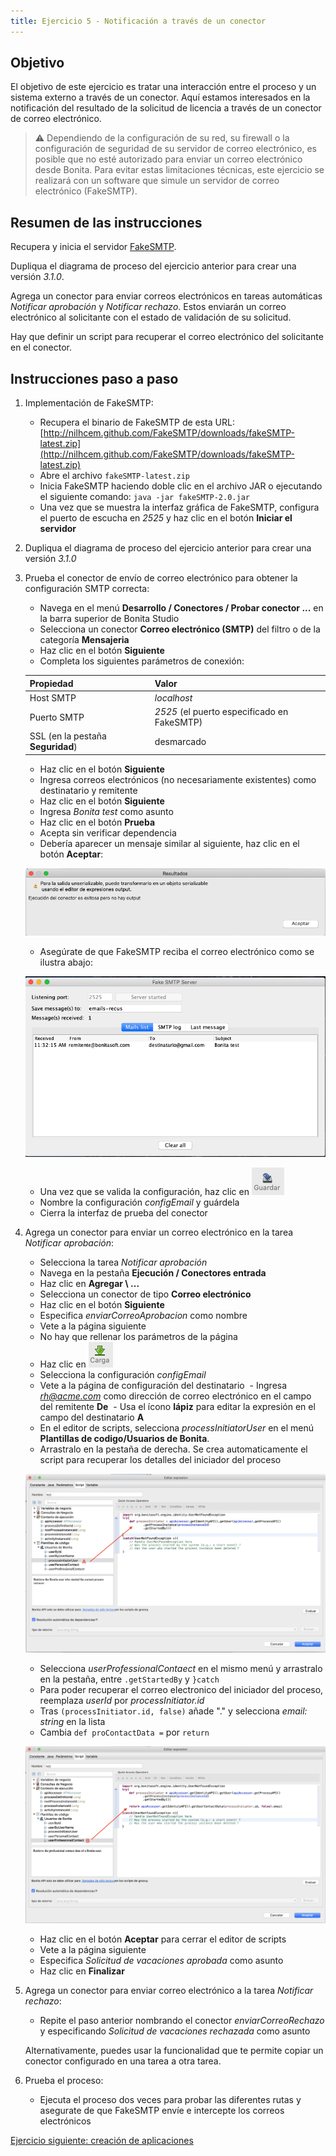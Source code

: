 ```yaml
---
title: Ejercicio 5 - Notificación a través de un conector
---
```


## Objetivo

El objetivo de este ejercicio es tratar una interacción entre el proceso y un sistema externo a través de un conector. Aquí estamos interesados en la notificación del resultado de la solicitud de licencia a través de un conector de correo electrónico.

> ⚠ Dependiendo de la configuración de su red, su firewall o la configuración de seguridad de su servidor de correo electrónico, es posible que no esté autorizado para enviar un correo electrónico desde Bonita.
> Para evitar estas limitaciones técnicas, este ejercicio se realizará con un software que simule un servidor de correo electrónico (FakeSMTP).

## Resumen de las instrucciones

Recupera y inicia el servidor [FakeSMTP](http://nilhcem.github.com/FakeSMTP/downloads/fakeSMTP-latest.zip).

Dupliqua el diagrama de proceso del ejercicio anterior para crear una versión *3.1.0*.

Agrega un conector para enviar correos electrónicos en tareas automáticas *Notificar aprobación* y *Notificar rechazo*. Estos enviarán un correo electrónico al solicitante con el estado de validación de su solicitud.

Hay que definir un script para recuperar el correo electrónico del solicitante en el conector.

## Instrucciones paso a paso

1. Implementación de FakeSMTP:
    - Recupera el binario de FakeSMTP de esta URL: [http://nilhcem.github.com/FakeSMTP/downloads/fakeSMTP-latest.zip](http://nilhcem.github.com/FakeSMTP/downloads/fakeSMTP-latest.zip)
    - Abre el archivo `fakeSMTP-latest.zip`
    - Inicia FakeSMTP haciendo doble clic en el archivo JAR o ejecutando el siguiente comando: `java -jar fakeSMTP-2.0.jar`
    - Una vez que se muestra la interfaz gráfica de FakeSMTP, configura el puerto de escucha en *2525* y haz clic en el botón **Iniciar el servidor**

1. Dupliqua el diagrama de proceso del ejercicio anterior para crear una versión *3.1.0*

1. Prueba el conector de envío de correo electrónico para obtener la configuración SMTP correcta:
    - Navega en el menú **Desarrollo / Conectores / Probar conector ...** en la barra superior de Bonita Studio
    - Selecciona un conector **Correo electrónico (SMTP)** del filtro o de la categoría **Mensajeria**
    - Haz clic en el botón **Siguiente**
    - Completa los siguientes parámetros de conexión:
   
    Propiedad | Valor
    --------- | ------
    Host SMTP | *localhost*
    Puerto SMTP | *2525* (el puerto especificado en FakeSMTP)
    SSL (en la pestaña **Seguridad**) | desmarcado
   
    - Haz clic en el botón **Siguiente**
    - Ingresa correos electrónicos (no necesariamente existentes) como destinatario y remitente
    - Haz clic en el botón **Siguiente**
    - Ingresa *Bonita test* como asunto
    - Haz clic en el botón **Prueba**
    - Acepta sin verificar dependencia
    - Debería aparecer un mensaje similar al siguiente, haz clic en el botón **Aceptar**:
   
   ![mensaje de advertencia de salida no serializable](images/ex05/ex5_00.png)
   
    - Asegúrate de que FakeSMTP reciba el correo electrónico como se ilustra abajo:
   
   ![Fake SMTP con un mensaje recibido](images/ex05/ex5_01.png)
   
    - Una vez que se valida la configuración, haz clic en ![botón guardar](images/ex05/ex5_02.png)
    - Nombre la configuración *configEmail* y guárdela
    - Cierra la interfaz de prueba del conector
   
1. Agrega un conector para enviar un correo electrónico en la tarea *Notificar aprobación*:
    - Selecciona la tarea *Notificar aprobación*
    - Navega en la pestaña **Ejecución / Conectores entrada**
    - Haz clic en **Agregar \ ...**
    - Selecciona un conector de tipo **Correo electrónico**
    - Haz clic en el botón **Siguiente**
    - Especifica *enviarCorreoAprobacion* como nombre
    - Vete a la página siguiente
    - No hay que rellenar los parámetros de la página
    - Haz clic en ![botón cargar](images/ex05/ex5_03.png)
    - Selecciona la configuración *configEmail*
    - Vete a la página de configuración del destinatario
    - Ingresa *rh@acme.com* como dirección de correo electrónico en el campo del remitente **De**
    - Usa el ícono **lápiz** para editar la expresión en el campo del destinatario **A**
    - En el editor de scripts, selecciona *processInitiatorUser* en el menú **Plantillas de codigo/Usuarios de Bonita**.
    - Arrastralo en la pestaña de derecha. Se crea automaticamente el script para recuperar los detalles del iniciador del proceso
    
    ![editor script 1](images/ex05/ex5_04.png)
    - Selecciona *userProfessionalContaect* en el mismo menú y arrastralo en la pestaña, entre `.getStartedBy` y `}catch`
    - Para poder recuperar el correo electronico del iniciador del proceso, reemplaza *userId* por *processInitiator.id*
    - Tras `(processInitiator.id, false)` añade "." y selecciona *email: string* en la lista
    - Cambia `def proContactData =` por `return`
    
    ![editor script 1](images/ex05/ex5_05.png)
    
    - Haz clic en el botón **Aceptar** para cerrar el editor de scripts
    - Vete a la página siguiente
    - Especifica *Solicitud de vacaciones aprobada* como asunto
    - Haz clic en **Finalizar**
   
1. Agrega un conector para enviar correo electrónico a la tarea *Notificar rechazo*:
    - Repite el paso anterior nombrando el conector *enviarCorreoRechazo* y especificando *Solicitud de vacaciones rechazada* como asunto
   
   Alternativamente, puedes usar la funcionalidad que te permite copiar un conector configurado en una tarea a otra tarea.
   
1. Prueba el proceso:
    - Ejecuta el proceso dos veces para probar las diferentes rutas y asegurate de que FakeSMTP envíe e intercepte los correos electrónicos

[Ejercicio siguiente: creación de aplicaciones](06-applications.md)
